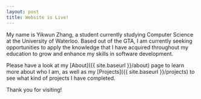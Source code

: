 ```yaml
---
layout: post
title: Website is Live!
---
```


My name is Yikwun Zhang, a student currently studying Computer Science at the University of Waterloo. Based out of the GTA, I am currently seeking opportunities to apply the knowledge that I have acquired throughout my education to grow and enhance my skills in software development.

Please have a look at my [About]({{ site.baseurl }}/about) page to learn more about who I am, as well as my [Projects]({{ site.baseurl }}/projects) to see what kind of projects I have completed.

Thank you for visiting!